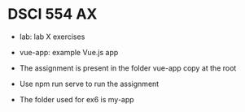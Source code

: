 # DSCI 554 AX

- lab: lab X exercises
- vue-app: example Vue.js app

- The assignment is present in the folder vue-app copy at the root
- Use npm run serve to run the assignment

- The folder used for ex6 is my-app

